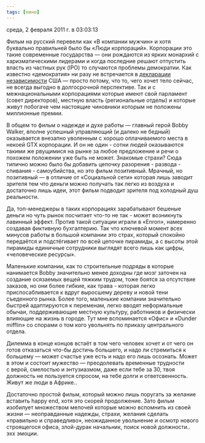 ```yaml
---
tags: [кино]
---
```

среда, 2 февраля 2011 г. в 03:03:13

Фильм на русский перевели как «В компании мужчин» и хотя буквально правильней было бы «Люди корпораций». Корпорации это такие современные государства — они рождаются из ярких монархий с харизматическими лидерами и когда последние решают отпустить власть из частных рук (IPO) то случаются проблемы демократии. Как известно «демократия» ни разу не встречается в [декларации независимости](http://www.hist.msu.ru/ER/Etext/indpndnc.htm) США — просто потому, что то, чего хочет тело сейчас, не всегда выгодно в долгосрочной перспективе. Так и с межнациональными корпорациями которые имеют свой парламент (совет директоров), местную власть (региональные отделы) и которые живут побогаче чем настоящие чиновники которым не положены миллионные премии.

В общем то фильм о надежде и духе работы — главный герой Bobby Walker, вполне успешный управляющий (и далеко не бедный) оказывается внезапно уволенным с хорошо оплачиваемого места в некоей GTX корпорации. И он не один - сотни людей оказываются такими же рвущимися на рынке за любое предложение и речи о похожем положении уже быть не может. Знакомые страхи? Сюда типично можно было бы добавить цепочку разорения - развода - спивания - самоубийства, но это фильм позитивный. Мрачный, но позитивный — в отличие от «Социальной сети» которая лишь заводит зрителя тем что деньги можно получать так легко из воздуха и достаточно лишь идеи, этот фильм подводит зрителя под холодный душ реальности.  

<!-- truncate -->

Да, топ-менеджеры в таких корпорациях зарабатывают бешеные деньги но чуть рынок посчитает что-то не так - может возникнуть лавинный эффект. Против такой ситуации играли в «Enron», намеренно создавая фиктивную бухгалтерию. Так что ключевой момент всех минусов работы в большой компании это страх, который спокойно передаётся и подстёгивает по всей цепочке пирамиды, а с высоты этой пирамиды единичные сотрудники выглядят всего лишь как цифры, «человеческие ресурсы».  

Маленькие компании, как то строительные подряды в которые нанимается Bobby значительно менее доходны где мозг заточен на создание осязаемых вещей тяжким трудом, тоже боятся за отсутствие заказов, но они более гибкие, как трава - которая легко приспосабливается к вдруг выросшему дереву и новой тени съеденного рынка. Более того, маленькие компании значительно быстрей адаптируются к переменам, легко вводят неформальные обычаи, поддерживающие местную культуру, работников и физически влияющие на жизнь в городе. Тут мне вспоминается «Офис» и «Dunder mifflin» со спорами о том кого увольнять по приказу центрального отдела.  

Дилемма в конце концов встаёт в том чего человек хочет и от чего он готов отказаться что-бы достичь большего, и надо ли стремиться к большему — может счастье уже есть и надо его лишь осознать. Может в этом и состоит мужество — преодолевать временные трудности с верой, смелостью и энтузиазмом, даже если тебе за 30, твоя должность не пользуется спросом, на тебе долги и ответсвенность. Живут же люди в Африке..  

Достаточно простой фильм, который можно лишь поругать за желание вставить happy end, хотя это скорей продолжение. Зато фильм изобилует множеством мелочей которые можно вспомнить из своей жизни — неоправданные надежды, страхи, желания сделать «правильно и справедливо», неожиданное увольнение и осмотр нового строящегося офиса, злой-дурак начальник, поиск новой должности.. эхх эмоции.